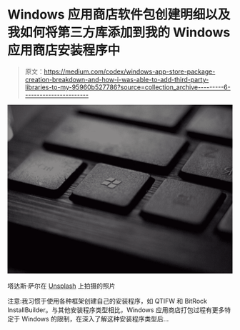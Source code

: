 # Windows 应用商店软件包创建明细以及我如何将第三方库添加到我的 Windows 应用商店安装程序中

> 原文：<https://medium.com/codex/windows-app-store-package-creation-breakdown-and-how-i-was-able-to-add-third-party-libraries-to-my-95960b527786?source=collection_archive---------6----------------------->

![](img/9327baea814a69039b75b94da0cc9d14.png)

塔达斯·萨尔在 [Unsplash](https://unsplash.com?utm_source=medium&utm_medium=referral) 上拍摄的照片

注意:我习惯于使用各种框架创建自己的安装程序，如 QTIFW 和 BitRock InstallBuilder。与其他安装程序类型相比，Windows 应用商店打包过程有更多特定于 Windows 的限制，在深入了解这种安装程序类型后…